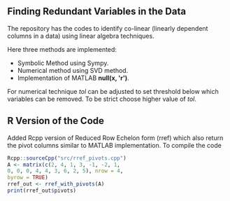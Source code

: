 ## Finding Redundant Variables in the Data
The repository has the codes to identify co-linear (linearly dependent columns in a data) using linear algebra techniques.  

Here three methods are implemented:

+ Symbolic Method using Sympy.
+ Numerical method using SVD method.
+ Implementation of MATLAB __null(x, 'r')__.

For numerical technique _tol_ can be adjusted to set threshold below which variables can be removed. To be strict choose higher value of _tol_. 

## R Version of the Code

Added Rcpp version of Reduced Row Echelon form (rref) which also return the pivot columns similar to MATLAB implementation. To compile the code 

```r
Rcpp::sourceCpp("src/rref_pivots.cpp")
A <- matrix(c(2, 4, 1, 3, -1, -2, 1,
0, 0, 0, 4, 4, 3, 6, 2, 5), nrow = 4,
byrow = TRUE)
rref_out <- rref_with_pivots(A)
print(rref_out$pivots)
```
